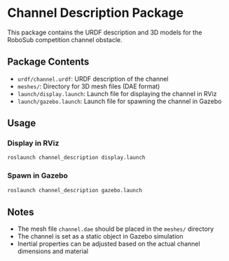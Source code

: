 # Channel Description Package

This package contains the URDF description and 3D models for the RoboSub competition channel obstacle.

## Package Contents

- `urdf/channel.urdf`: URDF description of the channel
- `meshes/`: Directory for 3D mesh files (DAE format)
- `launch/display.launch`: Launch file for displaying the channel in RViz
- `launch/gazebo.launch`: Launch file for spawning the channel in Gazebo

## Usage

### Display in RViz
```bash
roslaunch channel_description display.launch
```

### Spawn in Gazebo
```bash
roslaunch channel_description gazebo.launch
```

## Notes

- The mesh file `channel.dae` should be placed in the `meshes/` directory
- The channel is set as a static object in Gazebo simulation
- Inertial properties can be adjusted based on the actual channel dimensions and material
